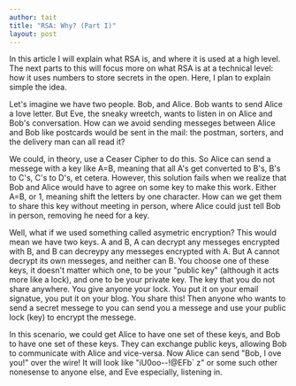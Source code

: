 ```yaml
---
author: tait
title: "RSA: Why? (Part I)"
layout: post
---
```

In this article I will explain what RSA is, and where it is used at a high level. The next parts to this will focus more on what RSA is at a technical level: how it uses numbers to store secrets in the open. Here, I plan to explain simple the idea.

Let's imagine we have two people. Bob, and Alice. Bob wants to send Alice a love letter. But Eve, the sneaky wreetch, wants to listen in on Alice and Bob's conversation. How can we avoid sending messeges between Alice and Bob like postcards would be sent in the mail: the postman, sorters, and the delivery man can all read it?

We could, in theory, use a Ceaser Cipher to do this. So Alice can send a messege with a key like A=B, meaning that all A's get converted to B's, B's to C's, C's to D's, et cetera. However, this solution fails when we realize that Bob and Alice would have to agree on some key to make this work. Either A=B, or 1, meaning shift the letters by one character. How can we get them to share this key without meeting in person, where Alice could just tell Bob in person, removing he need for a key.

Well, what if we used something called asymetric encryption? This would mean we have two keys. A and B, A can decrypt any messeges encrypted with B, and B can decreypy any messeges encrypted with A. But A cannot decrypt its own messeges, and neither can B. You choose one of these keys, it doesn't matter which one, to be your "public key" (although it acts more like a lock), and one to be your private key. The key that you do not share anywhere. You give anyone your lock. You put it on your email signatue, you put it on your blog. You share this! Then anyone who wants to send a secret messege to you can send you a messege and use your public lock (key) to encrypt the messege.

In this scenario, we could get Alice to have one set of these keys, and Bob to have one set of these keys. They can exchange public keys, allowing Bob to communicate with Alice and vice-versa. Now Alice can send "Bob, I ove you!" over the wire! It will look like "iU0oo--!@EFb` z" or some such other nonesense to anyone else, and Eve especially, listening in.
